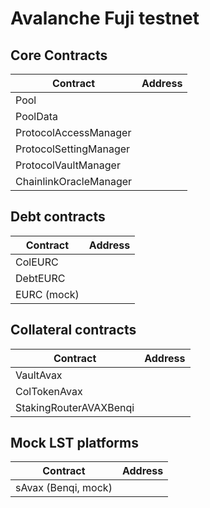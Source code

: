 # Avalanche Fuji testnet

## Core Contracts

| Contract               | Address |
| ---------------------- | ------- |
| Pool                   |         |
| PoolData               |         |
| ProtocolAccessManager  |         |
| ProtocolSettingManager |         |
| ProtocolVaultManager   |         |
| ChainlinkOracleManager |         |

## Debt contracts

| Contract    | Address |
| ----------- | ------- |
| ColEURC     |         |
| DebtEURC    |         |
| EURC (mock) |         |

## Collateral contracts

| Contract               | Address |
| ---------------------- | ------- |
| VaultAvax              |         |
| ColTokenAvax           |         |
| StakingRouterAVAXBenqi |         |

## Mock LST platforms

| Contract            | Address |
| ------------------- | ------- |
| sAvax (Benqi, mock) |         |
